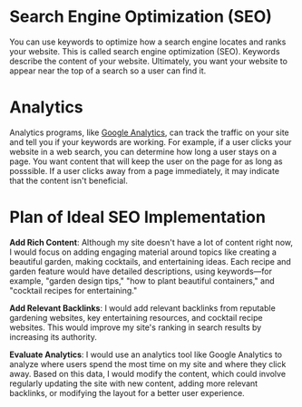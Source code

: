 # Search Engine Optimization (SEO)
You can use keywords to optimize how a search engine locates and ranks your website. This is called search engine optimization (SEO). Keywords describe the content of your website. Ultimately, you want your website to appear near the top of a search so a user can find it. 

# Analytics
Analytics programs, like [Google Analytics](https://support.google.com/analytics/topic/14089939?hl=en&ref_topic=14090456&sjid=9984887697429747053-NC), can track the traffic on your site and tell you if your keywords are working. For example, if a user clicks your website in a web search, you can determine how long a user stays on a page. You want content that will keep the user on the page for as long as posssible. If a user clicks away from a page immediately, it may indicate that the content isn't beneficial.
 
# Plan of Ideal SEO Implementation
**Add Rich Content**: Although my site doesn't have a lot of content right now, I would focus on adding engaging material around topics like creating a beautiful garden, making cocktails, and entertaining ideas. Each recipe and garden feature would have detailed descriptions, using keywords—for example, "garden design tips," "how to plant beautiful containers," and "cocktail recipes for entertaining."

**Add Relevant Backlinks**: I would add relevant backlinks from reputable gardening websites, key entertaining resources, and cocktail recipe websites. This would improve my site's ranking in search results by increasing its authority.

**Evaluate Analytics**: I would use an analytics tool like Google Analytics to analyze where users spend the most time on my site and where they click away. Based on this data, I would modify the content, which could involve regularly updating the site with new content, adding more relevant backlinks, or modifying the layout for a better user experience.